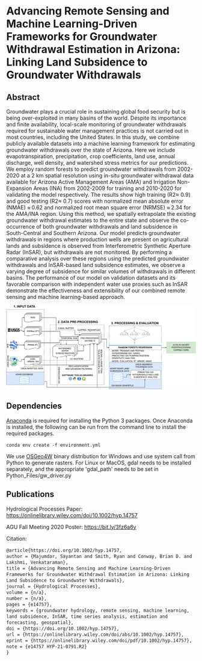 # Advancing Remote Sensing and Machine Learning-Driven Frameworks for Groundwater Withdrawal Estimation in Arizona: Linking Land Subsidence to Groundwater Withdrawals

## Abstract
Groundwater plays a crucial role in sustaining global food security but is being over-exploited in many basins of the world. Despite its importance and finite availability, local-scale monitoring of groundwater withdrawals required for sustainable water management practices is not carried out in most countries, including the United States. In this study, we combine publicly available datasets into a machine learning framework for estimating groundwater withdrawals over the state of Arizona. Here we include evapotranspiration, precipitation, crop coefficients, land use, annual discharge, well density, and watershed stress metrics for our predictions. We employ random forests to predict groundwater withdrawals from 2002-2020 at a 2 km spatial resolution using in-situ groundwater withdrawal data available for Arizona Active Management Areas (AMA) and Irrigation Non-Expansion Areas (INA) from 2002-2009 for training and 2010-2020 for validating the model respectively. The results show high training (R2≈ 0.9) and good testing (R2≈ 0.7) scores with normalized mean absolute error (NMAE) ≈ 0.62 and normalized root mean square error (NRMSE) ≈ 2.34 for the AMA/INA region. Using this method, we spatially extrapolate the existing groundwater withdrawal estimates to the entire state and observe the co-occurrence of both groundwater withdrawals and land subsidence in South-Central and Southern Arizona. Our model predicts groundwater withdrawals in regions where production wells are present on agricultural lands and subsidence is observed from Interferometric Synthetic Aperture Radar (InSAR), but withdrawals are not monitored. By performing a comparative analysis over these regions using the predicted groundwater withdrawals and InSAR-based land subsidence estimates, we observe a varying degree of subsidence for similar volumes of withdrawals in different basins. The performance of our model on validation datasets and its favorable comparison with independent water use proxies such as InSAR demonstrate the effectiveness and extensibility of our combined remote sensing and machine learning-based approach.

![preview](Workflow/Workflow_AZ.png)

## Dependencies

[Anaconda](https://www.anaconda.com/products/individual) is required for installing the Python 3 packages. Once Anaconda
is installed, the following can be run from the command line to install the required packages.

```
conda env create -f environment.yml
```

We use [OSGeo4W](https://www.osgeo.org/projects/osgeo4w/) binary distribution for Windows and use system call from Python to generate rasters. For Linux or MacOS, gdal needs to be installed separately, and the appropriate 'gdal_path' needs to be set in Python_Files/gw_driver.py

## Publications
Hydrological Processes Paper: https://onlinelibrary.wiley.com/doi/10.1002/hyp.14757

AGU Fall Meeting 2020 Poster: https://bit.ly/3fz6a6y

Citation:
```
@article{https://doi.org/10.1002/hyp.14757,
author = {Majumdar, Sayantan and Smith, Ryan and Conway, Brian D. and Lakshmi, Venkataraman},
title = {Advancing Remote Sensing and Machine Learning-Driven Frameworks for Groundwater Withdrawal Estimation in Arizona: Linking Land Subsidence to Groundwater Withdrawals},
journal = {Hydrological Processes},
volume = {n/a},
number = {n/a},
pages = {e14757},
keywords = {groundwater hydrology, remote sensing, machine learning, land subsidence, InSAR, time series analysis, estimation and forecasting, geospatial},
doi = {https://doi.org/10.1002/hyp.14757},
url = {https://onlinelibrary.wiley.com/doi/abs/10.1002/hyp.14757},
eprint = {https://onlinelibrary.wiley.com/doi/pdf/10.1002/hyp.14757},
note = {e14757 HYP-21-0791.R2}
}
```